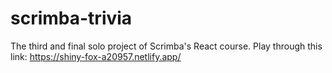 # scrimba-trivia
The third and final solo project of Scrimba's React course.
Play through this link: https://shiny-fox-a20957.netlify.app/
